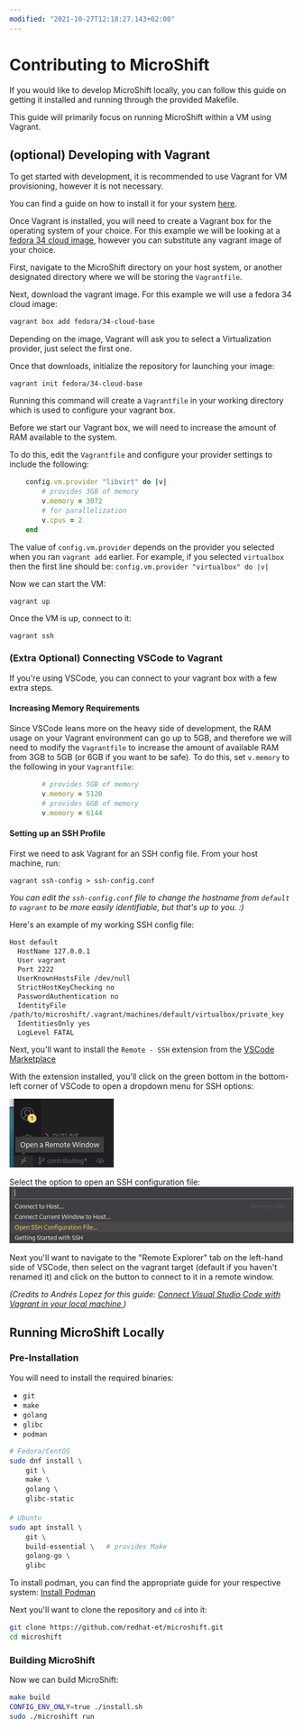 ```yaml
---
modified: "2021-10-27T12:18:27.143+02:00"
---
```


# Contributing to MicroShift

If you would like to develop MicroShift locally, you can follow this guide on getting
it installed and running through the provided Makefile.

This guide will primarily focus on running MicroShift within a VM using Vagrant.

## (optional) Developing with Vagrant

To get started with development, it is recommended to use Vagrant for VM provisioning,
however it is not necessary.

You can find a guide on how to install it for your system [here](https://www.vagrantup.com/downloads).

Once Vagrant is installed, you will need to create a Vagrant box for the operating
system of your choice. For this example we will be looking at a [fedora 34 cloud
image](https://app.vagrantup.com/fedora/boxes/34-cloud-base), however you can substitute any vagrant image of your choice.

First, navigate to the MicroShift directory on your host system, or another designated
directory where we will be storing the `Vagrantfile`.

Next, download the vagrant image. For this example we will use
a fedora 34 cloud image:

```sh
vagrant box add fedora/34-cloud-base
```

Depending on the image, Vagrant will ask you to select a Virtualization provider,
just select the first one.

Once that downloads, initialize the repository for launching your image:

```
vagrant init fedora/34-cloud-base
```

Running this command will create a `Vagrantfile` in your working directory which
is used to configure your vagrant box.

Before we start our Vagrant box, we will need to increase the amount of RAM available
to the system.

To do this, edit the `Vagrantfile` and configure your provider settings to include
the following:

```rb
    config.vm.provider "libvirt" do |v|
        # provides 3GB of memory
        v.memory = 3072
        # for parallelization
        v.cpus = 2
    end
```

The value of `config.vm.provider` depends on the provider you selected when you
ran `vagrant add` earlier. For example, if you selected `virtualbox` then the first
line should be: `config.vm.provider "virtualbox" do |v|`

Now we can start the VM:

```
vagrant up
```

Once the VM is up, connect to it:

```
vagrant ssh
```

### (Extra Optional) Connecting VSCode to Vagrant

If you're using VSCode, you can connect to your vagrant box with a few extra steps.

#### Increasing Memory Requirements

Since VSCode leans more on the heavy side of development, the RAM usage on your Vagrant environment
can go up to 5GB, and therefore we will need to modify the `Vagrantfile` to
increase the amount of available RAM from 3GB to 5GB (or 6GB if you want to be safe).
To do this, set `v.memory` to the following in your `Vagrantfile`:

```rb
        # provides 5GB of memory
        v.memory = 5120
        # provides 6GB of memory
        v.memory = 6144
```

#### Setting up an SSH Profile

First we need to ask Vagrant for an SSH config file. From your host machine, run:

```
vagrant ssh-config > ssh-config.conf
```

_You can edit the `ssh-config.conf` file to change the hostname from `default` to
`vagrant` to be more easily identifiable, but that's up to you. :)_

Here's an example of my working SSH config file:

```
Host default
  HostName 127.0.0.1
  User vagrant
  Port 2222
  UserKnownHostsFile /dev/null
  StrictHostKeyChecking no
  PasswordAuthentication no
  IdentityFile /path/to/microshift/.vagrant/machines/default/virtualbox/private_key
  IdentitiesOnly yes
  LogLevel FATAL
```

Next, you'll want to install the `Remote - SSH` extension from the [VSCode Marketplace](https://marketplace.visualstudio.com/items?itemName=ms-vscode-remote.remote-ssh)

With the extension installed, you'll click on the green bottom in the bottom-left
corner of VSCode to open a dropdown menu for SSH options:

![VSCode Remote Button](./docs/pics/vscode-remote-button.png)

Select the option to open an SSH configuration file:
![Dropdown Menu](./docs/pics/remote-ssh-dropdown.png)

Next you'll want to navigate to the "Remote Explorer" tab on the left-hand side
of VSCode, then select on the vagrant target (default if you haven't renamed it)
and click on the button to connect to it in a remote window.

_(Credits to Andrés Lopez for this guide: [Connect Visual Studio Code with Vagrant in your local machine
](https://medium.com/@lopezgand/connect-visual-studio-code-with-vagrant-in-your-local-machine-24903fb4a9de))_

## Running MicroShift Locally

### Pre-Installation

You will need to install the required binaries:

- `git`
- `make`
- `golang`
- `glibc`
- `podman`

```sh
# Fedora/CentOS
sudo dnf install \
    git \
    make \
    golang \
    glibc-static

# Ubuntu
sudo apt install \
    git \
    build-essential \   # provides Make
    golang-go \
    glibc
```

To install podman, you can find the appropriate guide for your respective system:
[Install Podman](https://podman.io/getting-started/installation)

Next you'll want to clone the repository and `cd` into it:

```sh
git clone https://github.com/redhat-et/microshift.git
cd microshift
```

### Building MicroShift

Now we can build MicroShift:

```sh
make build
CONFIG_ENV_ONLY=true ./install.sh
sudo ./microshift run
```
